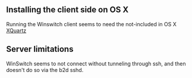 

## Installing the client side on OS X

Running the Winswitch client seems to need the not-included in OS X [XQuartz](http://xquartz.macosforge.org/landing/)

## Server limitations

WinSwitch seems to not connect without tunneling through ssh, and then doesn't do so via the b2d sshd.
